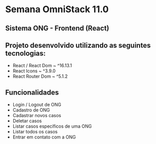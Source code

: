 <h1> Semana OmniStack 11.0 </h1>
<h2> Sistema ONG - Frontend (React) </h2>
<h2> Projeto desenvolvido utilizando as seguintes tecnologias: </h2>

* React / React Dom ~ ^16.13.1
* React Icons ~ ^3.9.0
* React Router Dom ~ ^5.1.2

<h2> Funcionalidades </h2>

* Login / Logout de ONG
* Cadastro de ONG
* Cadastrar novos casos
* Deletar casos
* Listar casos específicos de uma ONG
* Listar todos os casos
* Entrar em contato com a ONG

